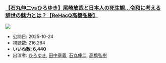 ### [【石丸伸二vsひろゆき】尾崎放哉と日本人の死生観…令和に考える辞世の魅力とは？【ReHacQ高橋弘樹】](https://www.youtube.com/watch?v=3tv0MrAvMeA)
[![](https://img.youtube.com/vi/3tv0MrAvMeA/sddefault.jpg)](https://www.youtube.com/watch?v=3tv0MrAvMeA)
-   公開日: 2025-10-24
-   視聴数: 216,284
-   **いいね数: 6,440**
-   出演者: [ひろゆき](/rehacq_fan/people/ひろゆき "wikilink"), [田中章義](/rehacq_fan/people/田中章義 "wikilink"), [石丸伸二](/rehacq_fan/people/石丸伸二 "wikilink"), [高橋弘樹](/rehacq_fan/people/高橋弘樹 "wikilink")
